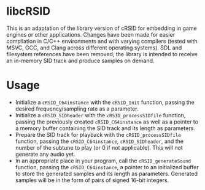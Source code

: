 # libcRSID
This is an adaptation of the library version of cRSID for embedding in game engines or other applications. Changes have been made for easier compilation in C/C++ environments and with varying compilers (tested with MSVC, GCC, and Clang across different operating systems). SDL and filesystem references have been removed; the library is intended to receive an in-memory SID track and produce samples on demand.

# Usage

- Initialize a `cRSID_C64instance` with the `cRSID_Init` function, passing the desired frequency/sampling rate as a parameter.
- Initialize a `cRSID_SIDheader` with the `cRSID_processSIDfile` function, passing the previously created `cRSID_C64instance` as well as a pointer to a memory buffer containing the SID track and its length as parameters.
- Prepare the SID track for playback with the `cRSID_processSIDfile` function, passing the `cRSID_C64instance`, `cRSID_SIDheader`, and the number of the subtune to play (or 0 if not applicable). This will not generate any audio yet.
- In an appropriate place in your program, call the `cRSID_generateSound` function, passing the `cRSID_C64instance`, a pointer to an initialized buffer to store the generated samples and its length as parameters. Generated samples will be in the form of pairs of signed 16-bit integers.
